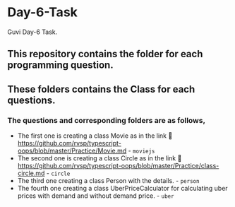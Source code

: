 # Day-6-Task
Guvi Day-6 Task.

## This repository contains the folder for each programming question.

## These folders contains the Class for each questions.

### The questions and corresponding folders are as follows,

  * The first one is creating a class Movie as in the link :link: https://github.com/rvsp/typescript-oops/blob/master/Practice/Movie.md - `moviejs` 
  * The second one is creating a class Circle as in the link :link: https://github.com/rvsp/typescript-oops/blob/master/Practice/class-circle.md  - `circle`
  * The third one creating a class Person with the details. - `person`
  * The fourth one creating a class UberPriceCalculator for calculating uber prices with demand and without demand price. - `uber`
